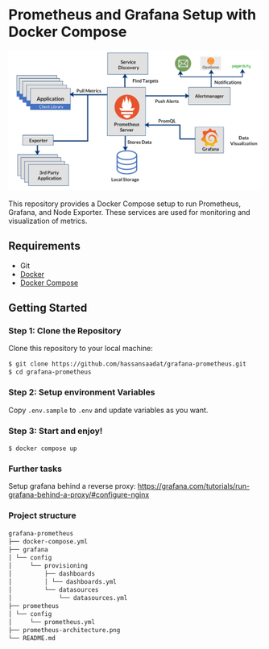 # Prometheus and Grafana Setup with Docker Compose

![Prometheus Architecture](prometheus-architecture.png)

This repository provides a Docker Compose setup to run Prometheus, Grafana, and Node Exporter. These services are used for monitoring and visualization of metrics.


## Requirements
- Git
- [Docker](https://docs.docker.com/engine/install/)
- [Docker Compose](https://docs.docker.com/compose/install/)

## Getting Started

### Step 1: Clone the Repository

Clone this repository to your local machine:

```shell
$ git clone https://github.com/hassansaadat/grafana-prometheus.git
$ cd grafana-prometheus
```

### Step 2: Setup environment Variables

Copy `.env.sample` to `.env` and update variables as you want.

### Step 3: Start and enjoy!

```shell
$ docker compose up
```

### Further tasks

Setup grafana behind a reverse proxy:
https://grafana.com/tutorials/run-grafana-behind-a-proxy/#configure-nginx

### Project structure

```shell
grafana-prometheus
├── docker-compose.yml
├── grafana
│ └── config
│     └── provisioning
│         ├── dashboards
│         │ └── dashboards.yml
│         └── datasources
│             └── datasources.yml
├── prometheus
│ └── config
│     └── prometheus.yml
├── prometheus-architecture.png
└── README.md
```
